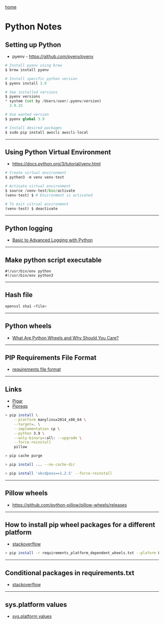[home](README.md)
# Python Notes

## Setting up Python
- pyenv - https://github.com/pyenv/pyenv
```python
# Install pyenv using brew
$ brew install pyenv

# Install specific python version
$ pyenv install 3.9

# See installed versions
$ pyenv versions
* system (set by /Users/user/.pyenv/version)
  3.9.15

# Use wanted version
$ pyenv global 3.9

# Install desired packages
$ sudo pip install awscli awscli-local
```

---

## Using Python Virtual Environment
- https://docs.python.org/3/tutorial/venv.html

```python
# Create virtual environment
$ python3 -m venv venv-test

# Activate virtual environment
$ source /venv-test/bin/activate
(venv-test) $ # Environment is activated

# To exit vitrual environment
(venv-test) $ deactivate 
```
---
## Python logging

- [Basic to Advanced Logging with Python](https://towardsdatascience.com/basic-to-advanced-logging-with-python-in-10-minutes-631501339650)

---
## Make python script executable
```
#!/usr/bin/env python
#!/usr/bin/env python3
```
---
## Hash file
```bash
openssl sha1 <file>
```

---
## Python wheels
- [What Are Python Wheels and Why Should You Care?](https://realpython.com/python-wheels/)

---

## PIP Requirements File Format
- [requirements file format](https://pip.pypa.io/en/stable/reference/requirements-file-format/)
---
## Links
- [Pigar](https://github.com/damnever/pigar)
- [Pipreqs](https://github.com/bndr/pipreqs)

```bash
> pip install \
    --platform manylinux2014_x86_64 \
    --target=. \
    --implementation cp \
    --python 3.9 \
    --only-binary=:all: --upgrade \
    --force-reinstall
    pillow

> pip cache purge

> pip install ... --no-cache-dir

> pip install 'xkcdpass==1.2.5' --force-reinstall
```

---
## Pillow wheels

- https://github.com/python-pillow/pillow-wheels/releases

---
## How to install pip wheel packages for a different platform
- [stackoverflow](https://stackoverflow.com/questions/59057335/how-to-install-pip-wheel-packages-for-a-different-platform)
```sh
> pip install -r requirements_platform_dependent_wheels.txt --plaform LukasOS --only-binary=:all: -t some_build_dir
```
---
## Conditional packages in requirements.txt
- [stackoverflow](https://stackoverflow.com/questions/29222269/is-there-a-way-to-have-a-conditional-requirements-txt-file-for-my-python-applica)

---
## sys.platform values
- [sys.platform values](https://docs.python.org/3/library/sys.html#sys.platform)